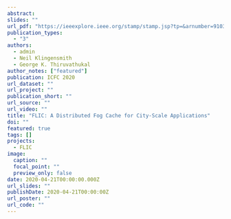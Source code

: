 ```yaml
---
abstract:
slides: ""
url_pdf: "https://ieeexplore.ieee.org/stamp/stamp.jsp?tp=&arnumber=9103479"
publication_types:
  - "3"
authors:
  - admin
  - Neil Klingensmith
  - George K. Thiruvathukal
author_notes: ["featured"]
publication: ICFC 2020
url_dataset: ""
url_project: ""
publication_short: ""
url_source: ""
url_video: ""
title: "FLIC: A Distributed Fog Cache for City-Scale Applications"
doi: ""
featured: true
tags: []
projects:
  - FLIC
image:
  caption: ""
  focal_point: ""
  preview_only: false
date: 2020-04-21T00:00:00.000Z
url_slides: ""
publishDate: 2020-04-21T00:00:00Z
url_poster: ""
url_code: ""
---
```


